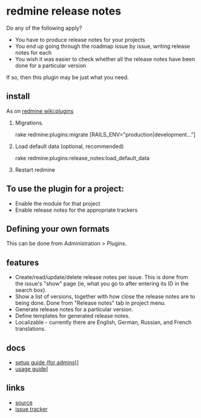 # redmine release notes

Do any of the following apply?

* You have to produce release notes for your projects
* You end up going through the roadmap issue by issue, writing release notes
  for each
* You wish it was easier to check whether all the release notes have been done
  for a particular version

If so, then this plugin may be just what you need.

## install

As on [redmine wiki:plugins][]

1. Migrations.

    rake redmine:plugins:migrate [RAILS_ENV="production|development..."]

2. Load default data (optional, recommended)

    rake redmine:plugins:release_notes:load_default_data

3. Restart redmine

## To use the plugin for a project:

* Enable the module for that project
* Enable release notes for the appropriate trackers

## Defining your own formats

This can be done from Administration > Plugins. 

## features

* Create/read/update/delete release notes per issue. This is done from the
  issue's "show" page (ie, what you go to after entering its ID in the search
  box).
* Show a list of versions, together with how close the release notes are to
  being done. Done from "Release notes" tab in project menu.
* Generate release notes for a particular version.
* Define templates for generated release notes.
* Localizable - currently there are English, German, Russian, and French
  translations.

## docs

* [setup guide (for admins)](setup-guide)]
* [usage guide](setup-guide)]

## links

* [source](https://github.com/hdgarrood/redmine_release_notes)
* [issue tracker](https://github.com/hdgarrood/redmine_release_notes/issues)

[redmine wiki:plugins]: http://www.redmine.org/projects/redmine/wiki/Plugins "Redmine's wiki page for plugins"

